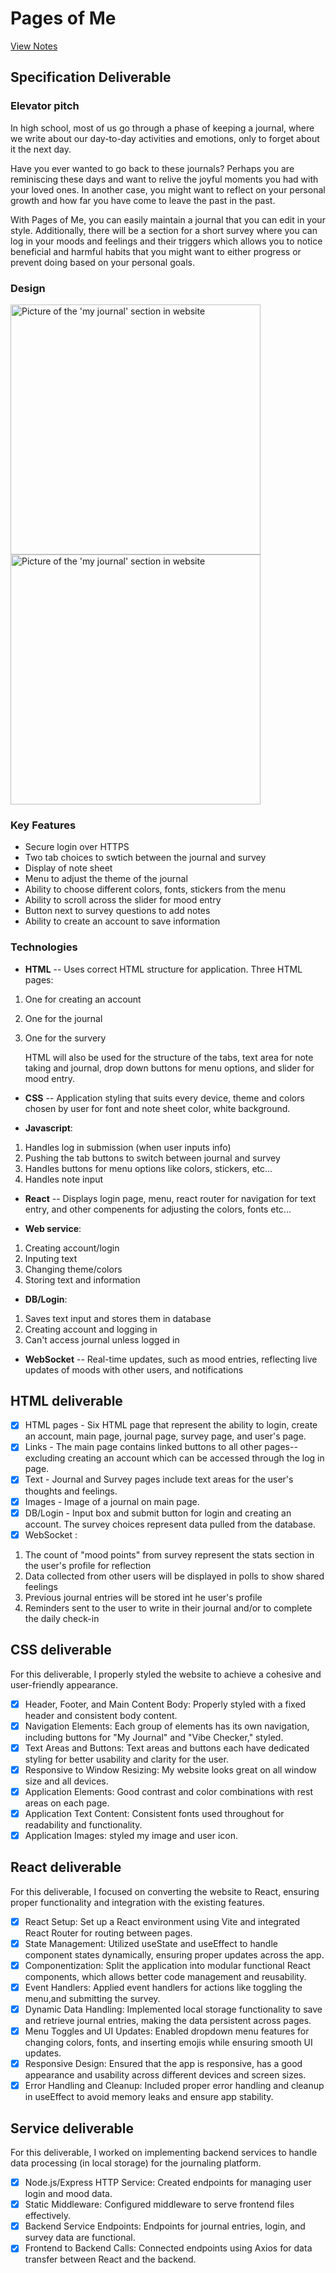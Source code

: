 # Pages of Me

[View Notes](notes.md)

## Specification Deliverable

### Elevator pitch

In high school, most of us go through a phase of keeping a journal, where we write about our day-to-day activities and emotions, only to forget about it the next day.

Have you ever wanted to go back to these journals? Perhaps you are reminiscing these days and want to relive the joyful moments you had with your loved ones. In another case, you might want to reflect on your personal growth and how far you have come to leave the past in the past. 

With Pages of Me, you can easily maintain a journal that you can edit in your style. Additionally, there will be a section for a short survey where you can log in your moods and feelings and their triggers which allows you to notice beneficial and harmful habits that you might want to either progress or prevent doing based on your personal goals.

### Design
<!-- ![Picture of the "my journal" section in website](./images/startup_website_layout_image1.jpg) -->
<img src="./images/startup_website_layout_image1.jpg" alt="Picture of the 'my journal' section in website" width="400"> 
<img src="./images/startup_website_layout_image2.jpg" alt="Picture of the 'my journal' section in website" width="400"> 

### Key Features

* Secure login over HTTPS
* Two tab choices to swtich between the journal and survey
* Display of note sheet
* Menu to adjust the theme of the journal
* Ability to choose different colors, fonts, stickers from the menu
* Ability to scroll across the slider for mood entry
* Button next to survey questions to add notes
* Ability to create an account to save information

### Technologies

* **HTML** -- Uses correct HTML structure for application. Three HTML pages:
1. One for creating an account
2. One for the journal
3. One for the survery

    HTML will also be used for the structure of the tabs, text area for note taking and journal, drop down buttons for menu options, and slider for mood entry.

* **CSS** -- Application styling that suits every device, theme and colors chosen by user for font and note sheet color, white background. 

* **Javascript**: 
1. Handles log in submission (when user inputs info)
2. Pushing the tab buttons to switch between journal and survey
3. Handles buttons for menu options like colors, stickers, etc...
4. Handles note input

* **React** -- Displays login page, menu, react router for navigation for text entry, and other compenents for adjusting the colors, fonts etc...

* **Web service**:
1. Creating account/login
2. Inputing text
3. Changing theme/colors
4. Storing text and information

* **DB/Login**:
1. Saves text input and stores them in database
2. Creating account and logging in
3. Can't access journal unless logged in

* **WebSocket** -- Real-time updates, such as mood entries, reflecting live updates of moods with other users, and notifications

## HTML deliverable

- [x] HTML pages - Six HTML page that represent the ability to login, create an account, main page, journal page, survey page, and user's page.
- [x] Links - The main page contains linked buttons to all other pages--excluding creating an account which can be accessed through the log in page. 
- [x] Text - Journal and Survey pages include text areas for the user's thoughts and feelings.
- [x] Images - Image of a journal on main page.
- [x] DB/Login - Input box and submit button for login and creating an account. The survey choices represent data pulled from the database.
- [x] WebSocket :
1. The count of "mood points" from survey represent the stats section in the user's profile for reflection
2. Data collected from other users will be displayed in polls to show shared feelings 
3. Previous journal entries will be stored int he user's profile
4. Reminders sent to the user to write in their journal and/or to complete the daily check-in

## CSS deliverable
For this deliverable, I properly styled the website to achieve a cohesive and user-friendly appearance.

- [x] Header, Footer, and Main Content Body: Properly styled with a fixed header and consistent body content.
- [x] Navigation Elements: Each group of elements has its own navigation, including buttons for "My Journal" and "Vibe Checker," styled.
- [x] Text Areas and Buttons: Text areas and buttons each have dedicated styling for better usability and clarity for the user.
- [x] Responsive to Window Resizing: My website looks great on all window size and all devices.
- [x] Application Elements: Good contrast and color combinations with rest areas on each page.
- [x] Application Text Content: Consistent fonts used throughout for readability and functionality.
- [x] Application Images: styled my image and user icon.

## React deliverable
For this deliverable, I focused on converting the website to React, ensuring proper functionality and integration with the existing features.

- [x] React Setup: Set up a React environment using Vite and integrated React Router for routing between pages.
- [x] State Management: Utilized useState and useEffect to handle component states dynamically, ensuring proper updates across the app.
- [x] Componentization: Split the application into modular functional React components, which allows better code management and reusability.
- [x] Event Handlers: Applied event handlers for actions like toggling the menu,and submitting the survey.
- [x] Dynamic Data Handling: Implemented local storage functionality to save and retrieve journal entries, making the data persistent across pages.
- [x] Menu Toggles and UI Updates: Enabled dropdown menu features for changing colors, fonts, and inserting emojis while ensuring smooth UI updates.
- [x] Responsive Design: Ensured that the app is responsive, has a good appearance and usability across different devices and screen sizes.
- [x] Error Handling and Cleanup: Included proper error handling and cleanup in useEffect to avoid memory leaks and ensure app stability.

## Service deliverable
For this deliverable, I worked on implementing backend services to handle data processing (in local storage) for the journaling platform.

- [x] Node.js/Express HTTP Service: Created endpoints for managing user login and mood data.
- [x] Static Middleware: Configured middleware to serve frontend files effectively.
- [x] Backend Service Endpoints: Endpoints for journal entries, login, and survey data are functional.
- [x] Frontend to Backend Calls: Connected endpoints using Axios for data transfer between React and the backend.